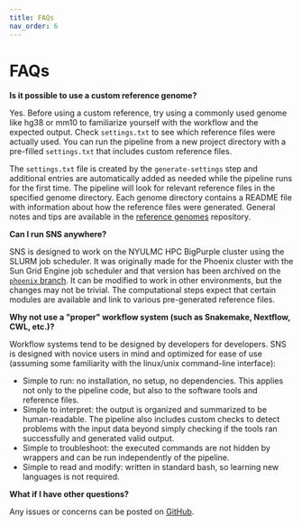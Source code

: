 ```yaml
---
title: FAQs
nav_order: 6
---
```


# FAQs

**Is it possible to use a custom reference genome?**

Yes.
Before using a custom reference, try using a commonly used genome like hg38 or mm10 to familiarize yourself with the workflow and the expected output.
Check `settings.txt` to see which reference files were actually used.
You can run the pipeline from a new project directory with a pre-filled `settings.txt` that includes custom reference files.

The `settings.txt` file is created by the `generate-settings` step and additional entries are automatically added as needed while the pipeline runs for the first time.
The pipeline will look for relevant reference files in the specified genome directory.
Each genome directory contains a README file with information about how the reference files were generated.
General notes and tips are available in the [reference genomes](https://github.com/igordot/reference-genomes) repository.

**Can I run SNS anywhere?**

SNS is designed to work on the NYULMC HPC BigPurple cluster using the SLURM job scheduler.
It was originally made for the Phoenix cluster with the Sun Grid Engine job scheduler and that version has been archived on the [`phoenix` branch](https://github.com/igordot/sns/tree/phoenix).
It can be modified to work in other environments, but the changes may not be trivial.
The computational steps expect that certain modules are available and link to various pre-generated reference files.

**Why not use a "proper" workflow system (such as Snakemake, Nextflow, CWL, etc.)?**

Workflow systems tend to be designed by developers for developers.
SNS is designed with novice users in mind and optimized for ease of use (assuming some familiarity with the linux/unix command-line interface):

* Simple to run: no installation, no setup, no dependencies.
This applies not only to the pipeline code, but also to the software tools and reference files.
* Simple to interpret: the output is organized and summarized to be human-readable.
The pipeline also includes custom checks to detect problems with the input data beyond simply checking if the tools ran successfully and generated valid output.
* Simple to troubleshoot: the executed commands are not hidden by wrappers and can be run independently of the pipeline.
* Simple to read and modify: written in standard bash, so learning new languages is not required.

**What if I have other questions?**

Any issues or concerns can be posted on [GitHub](https://github.com/igordot/sns/issues).
